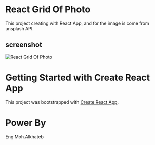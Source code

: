 # React Grid Of Photo

This project creating with React App, and for the image is come from unsplash API.

## screenshot

![React Grid Of Photo](./Infinitescrool.png)

# Getting Started with Create React App

This project was bootstrapped with [Create React App](https://github.com/facebook/create-react-app).

# Power By

Eng Moh.Alkhateb
